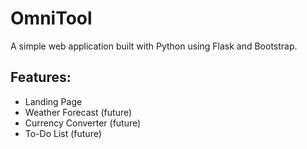 # OmniTool

A simple web application built with Python using Flask and Bootstrap.

## Features:
- Landing Page
- Weather Forecast (future)
- Currency Converter (future)
- To-Do List (future)